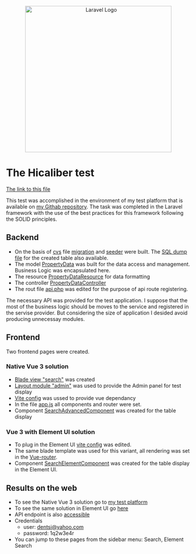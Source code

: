 <p align="center"><a href="https://career.habr.com/companies/hicaliber" target="_blank">
<img src="https://habrastorage.org/getpro/moikrug/uploads/company/100/005/289/7/logo/medium_ba0b3359bd1955478ee7d39b6fd7b437.png" width="400" alt="Laravel Logo"></a></p>

# The Hicaliber test
[The link to this file](https://github.com/emisdb/luxus/blob/master/hicaliber.md)

This test was accomplished in the environment of my test platform that is available on [my Githab repository](https://github.com/emisdb/luxus).
The task was completed in the Laravel framework with the use of the best practices for this framework following the SOLID principles.

## Backend
- On the  basis of [cvs](https://github.com/emisdb/luxus/blob/master/database/property-data.csv) file [migration](https://github.com/emisdb/luxus/blob/master/database/migrations/2024_03_12_114751_create_property_data_table.php) and [seeder](https://github.com/emisdb/luxus/blob/master/database/seeders/PropertyDataSeeder.php) were built. The [SQL dump file](https://github.com/emisdb/luxus/blob/master/database/property_data.sql) for the created table also available.  
- The model [PropertyData](https://github.com/emisdb/luxus/blob/master/app/Models/PropertyData.php) was built for the data access and management. Business Logic was encapsulated here.
- The resource [PropertyDataResource](https://github.com/emisdb/luxus/blob/master/app/Http/Resources/PropertyDataResource.php) for data formatting
- The controller  [PropertyDataController](https://github.com/emisdb/luxus/blob/master/app/Http/Controllers/PropertyDataController.php)
- The rout file [api.php](https://github.com/emisdb/luxus/blob/master/routes/api.php) was edited for the purpose of api route registering.

The necessary API was provided for the test application. 
I suppose that the most of the business logic should be moves to the service and registered  in the servise provider. 
But considering the size of application I desided avoid producing unnecessay modules.

## Frontend
Two frontend pages were created.
### Native Vue 3 solution
- [Blade view "search"](https://github.com/emisdb/luxus/blob/master/resources/views/lux/search.blade.php) was created
- [Layout module "admin"](https://github.com/emisdb/luxus/blob/master/resources/views/lux/layout/admin.blade.php) was used to provide the Admin panel for test display
- [Vite config](https://github.com/emisdb/luxus/blob/master/vite.config.js) was ussed to provide vue dependancy
- In the file [app.js](https://github.com/emisdb/luxus/blob/master/resources/js/app.js) all components and router were set.
- Component [SearchAdvancedComponent](https://github.com/emisdb/luxus/blob/master/resources/js/components/SearchAdvancedComponent.vue) was created for the table display
### Vue 3 with Element UI solution
- To plug in the Element UI [vite config](https://github.com/emisdb/luxus/blob/master/vite.config.js) was edited.
- The same blade template was used for this variant, all rendering was set in the [Vue-router](https://github.com/emisdb/luxus/blob/master/resources/js/app.js).
- Component [SearchElementComponent](https://github.com/emisdb/luxus/blob/master/resources/js/components/SearchElementComponent.vue) was created for the table display in the Element UI.

## Results on the web
- To see the Native Vue 3 solution go to [my test platform](https://luxus.emisdb.ru/stand)
- To see the same solution in Element UI go [here](https://luxus.emisdb.ru/search)
- API endpoint is also [accessible](https://luxus.emisdb.ru/api/property-data)
- Credentials 
  - user: dentsi@yahoo.com
  - password: 1q2w3e4r
- You can jump to these pages from the sidebar menu: Search, Element Search

